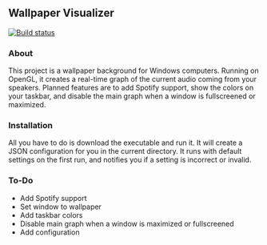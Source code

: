 Wallpaper Visualizer
--------------------
[![Build status](https://ci.appveyor.com/api/projects/status/kys2ocm8vghom9qc?svg=true)](https://ci.appveyor.com/project/WorkingRobot/wallpapervisualizer)
### About
This project is a wallpaper background for Windows computers. Running on OpenGL, it creates a real-time graph of the current audio coming from your speakers. Planned features are to add Spotify support, show the colors on your taskbar, and disable the main graph when a window is fullscreened or maximized.
### Installation
All you have to do is download the executable and run it. It will create a JSON configuration for you in the current directory. It runs with default settings on the first run, and notifies you if a setting is incorrect or invalid.
### To-Do

 - Add Spotify support
 - Set window to wallpaper
 - Add taskbar colors
 - Disable main graph when a window is maximized or fullscreened
 - Add configuration
